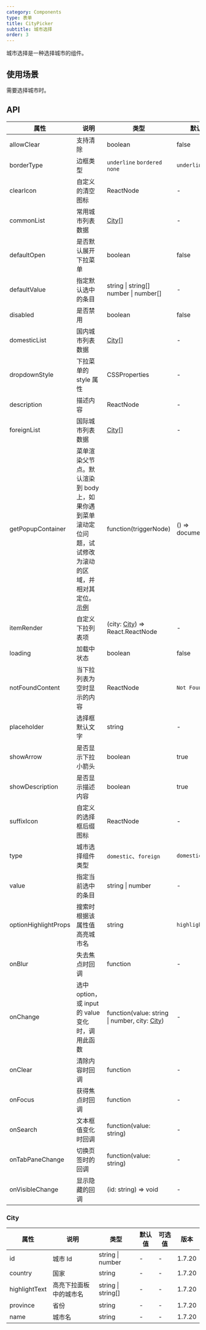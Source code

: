 ```yaml
---
category: Components
type: 表单
title: CityPicker
subtitle: 城市选择
order: 3
---
```


城市选择是一种选择城市的组件。

## 使用场景

需要选择城市时。

## API

| 属性 | 说明 | 类型 | 默认值 | 版本 |
| --- | --- | --- | --- | --- |
| allowClear | 支持清除 | boolean | false | 1.7.20 |
| borderType | 边框类型 | `underline` `bordered` `none` | `underline` | 1.7.20 |
| clearIcon | 自定义的清空图标 | ReactNode | - | 1.7.20 |
| commonList | 常用城市列表数据 | [City](#City)\[] | - | 1.7.20 |
| defaultOpen | 是否默认展开下拉菜单 | boolean | false | 1.7.20 |
| defaultValue | 指定默认选中的条目 | string \| string\[]<br />number \| number\[] | - | 1.7.20 |
| disabled | 是否禁用 | boolean | false | 1.7.20 |
| domesticList | 国内城市列表数据 | [City](#City)\[] | - | 1.7.20 |
| dropdownStyle | 下拉菜单的 style 属性 | CSSProperties | - | 1.7.20 |
| description | 描述内容 | ReactNode | - | 1.7.20 |
| foreignList | 国际城市列表数据 | [City](#City)\[] | - | 1.7.20 |
| getPopupContainer | 菜单渲染父节点。默认渲染到 body 上，如果你遇到菜单滚动定位问题，试试修改为滚动的区域，并相对其定位。[示例](https://codesandbox.io/s/4j168r7jw0) | function(triggerNode) | () => document.body | 1.7.20 |
| itemRender | 自定义下拉列表项 | (city: [City](#City)) => React.ReactNode | - | 1.7.20 |
| loading | 加载中状态 | boolean | false | 1.7.20 |
| notFoundContent | 当下拉列表为空时显示的内容 | ReactNode | `Not Found` | 1.7.20 |
| placeholder | 选择框默认文字 | string | - | 1.7.20 |
| showArrow | 是否显示下拉小箭头 | boolean | true | 1.7.20 |
| showDescription | 是否显示描述内容 | boolean | true | 1.7.20 |
| suffixIcon | 自定义的选择框后缀图标 | ReactNode | - | 1.7.20 |
| type | 城市选择组件类型 | `domestic`、`foreign` | `domestic` | 1.7.20 |
| value | 指定当前选中的条目 | string \| number | - | 1.7.20 |
| optionHighlightProps | 搜索时根据该属性值高亮城市名 | string | `highlightText` | 1.7.20 |
| onBlur | 失去焦点时回调 | function | - | 1.7.20 |
| onChange | 选中 option，或 input 的 value 变化时，调用此函数 | function(value: string \| number, city: [City](#City)) | - | 1.7.20 |
| onClear | 清除内容时回调 | function | - | 1.7.20 |
| onFocus | 获得焦点时回调 | function | - | 1.7.20 |
| onSearch | 文本框值变化时回调 | function(value: string) | - | 1.7.20 |
| onTabPaneChange | 切换页签时的回调 | function(value: string) | - | 1.7.24 |
| onVisibleChange | 显示隐藏的回调 | (id: string) => void | - | 1.7.20 |

### City

| 属性          | 说明                   | 类型                | 默认值 | 可选值 | 版本   |
| ------------- | ---------------------- | ------------------- | ------ | ------ | ------ |
| id            | 城市 Id                | string \| number    | -      | -      | 1.7.20 |
| country       | 国家                   | string              | -      | -      | 1.7.20 |
| highlightText | 高亮下拉面板中的城市名 | string \| string\[] | -      | -      | 1.7.20 |
| province      | 省份                   | string              | -      | -      | 1.7.20 |
| name          | 城市名                 | string              | -      | -      | 1.7.20 |
